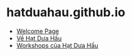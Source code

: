 # hatduahau.github.io
- [Welcome Page](https://hatduahau.github.io/welcome/)
- [Về Hạt Dưa Hấu](https://hatduahau.github.io/about/)
- [Workshops của Hạt Dưa Hấu](https://hatduahau.github.io/workshops/)
